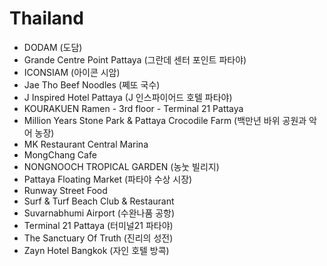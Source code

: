 # Thailand
* DODAM (도담)
* Grande Centre Point Pattaya (그란데 센터 포인트 파타야)
* ICONSIAM (아이콘 시암)
* Jae Tho Beef Noodles (쩨또 국수)
* J Inspired Hotel Pattaya (J 인스파이어드 호텔 파타야)
* KOURAKUEN Ramen - 3rd floor - Terminal 21 Pattaya
* Million Years Stone Park & Pattaya Crocodile Farm (백만년 바위 공원과 악어 농장)
* MK Restaurant Central Marina
* MongChang Cafe
* NONGNOOCH TROPICAL GARDEN (농눗 빌리지)
* Pattaya Floating Market (파타야 수상 시장)
* Runway Street Food
* Surf & Turf Beach Club & Restaurant
* Suvarnabhumi Airport (수완나품 공항)
* Terminal 21 Pattaya (터미널21 파타야)
* The Sanctuary Of Truth (진리의 성전)
* Zayn Hotel Bangkok (자인 호텔 방콕)
